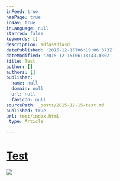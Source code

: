 ```yaml
---
inFeed: true
hasPage: true
inNav: true
inLanguage: null
starred: false
keywords: []
description: adfassdfasd
datePublished: '2015-12-15T06:19:06.373Z'
dateModified: '2015-12-15T06:18:43.080Z'
title: Test
author: []
authors: []
publisher:
  name: null
  domain: null
  url: null
  favicon: null
sourcePath: _posts/2015-12-15-test.md
published: true
url: test/index.html
_type: Article

---
```

# [Test][0]
![](https://the-grid-user-content.s3-us-west-2.amazonaws.com/bae677e6-aebb-49f5-a658-83989630a1b3.jpg)

[0]: null
